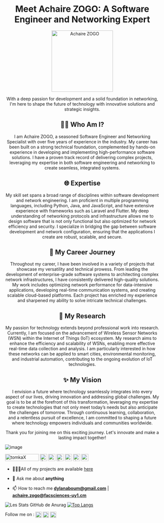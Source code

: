 
<!--
**tomkaX/tomkaX** is a ✨ _special_ ✨ repository because its `README.md` (this file) appears on your GitHub profile.

Here are some ideas to get you started:

- 🔭 I’m currently working on ...
- 🌱 I’m currently learning ...
- 👯 I’m looking to collaborate on ...
- 🤔 I’m looking for help with ...
- 💬 Ask me about ...
- 📫 How to reach me: ...
- 😄 Pronouns: ...
- ⚡ Fun fact: ...
-->

<h1 align="center">Meet Achaire ZOGO: A Software Engineer and Networking Expert</h1> <p align="center"> <img src="https://avatars.githubusercontent.com/u/61749305?v=4" alt="Achaire ZOGO" width="200px" height="200px"> </p> <p align="center">With a deep passion for development and a solid foundation in networking, I'm here to shape the future of technology with innovative solutions and strategic insights.</p> <h2 align="center">👨‍💻 Who Am I?</h2> <p align="center"> I am Achaire ZOGO, a seasoned Software Engineer and Networking Specialist with over five years of experience in the industry. My career has been built on a strong technical foundation, complemented by hands-on experience in developing and implementing high-performance software solutions. I have a proven track record of delivering complex projects, leveraging my expertise in both software engineering and networking to create seamless, integrated systems. </p> <h2 align="center">🌐 Expertise</h2> <p align="center"> My skill set spans a broad range of disciplines within software development and network engineering. I am proficient in multiple programming languages, including Python, Java, and JavaScript, and have extensive experience with frameworks such as Laravel and Flutter. My deep understanding of networking protocols and infrastructure allows me to design software that is not only functional but also optimized for network efficiency and security. I specialize in bridging the gap between software development and network configuration, ensuring that the applications I create are robust, scalable, and secure. </p> <h2 align="center">🚀 My Career Journey</h2> <p align="center"> Throughout my career, I have been involved in a variety of projects that showcase my versatility and technical prowess. From leading the development of enterprise-grade software systems to architecting complex network infrastructures, I have consistently delivered high-quality solutions. My work includes optimizing network performance for data-intensive applications, developing real-time communication systems, and creating scalable cloud-based platforms. Each project has enriched my experience and sharpened my ability to solve intricate technical challenges. </p> <h2 align="center">🔬 My Research</h2> <p align="center"> My passion for technology extends beyond professional work into research. Currently, I am focused on the advancement of Wireless Sensor Networks (WSN) within the Internet of Things (IoT) ecosystem. My research aims to enhance the efficiency and scalability of WSNs, enabling more effective real-time data collection and analysis. I am particularly interested in how these networks can be applied to smart cities, environmental monitoring, and industrial automation, contributing to the ongoing evolution of IoT technologies. </p> <h2 align="center">✨ My Vision</h2> <p align="center"> I envision a future where technology seamlessly integrates into every aspect of our lives, driving innovation and addressing global challenges. My goal is to be at the forefront of this transformation, leveraging my expertise to create technologies that not only meet today’s needs but also anticipate the challenges of tomorrow. Through continuous learning, collaboration, and a relentless pursuit of excellence, I am committed to shaping a future where technology empowers individuals and communities worldwide. </p> <p align="center">Thank you for joining me on this exciting journey. Let's innovate and make a lasting impact together!</p>
 
   ![image](https://images.squarespace-cdn.com/content/v1/5e4d7de0d74fc34b2460cac6/1582170204144-CMMUVF14OKZ7YELCOSUF/ke17ZwdGBToddI8pDm48kPoswlzjSVMM-SxOp7CV59BZw-zPPgdn4jUwVcJE1ZvWQUxwkmyExglNqGp0IvTJZamWLI2zvYWH8K3-s_4yszcp2ryTI0HqTOaaUohrI8PI6FXy8c9PWtBlqAVlUS5izpdcIXDZqDYvprRqZ29Pw0o/DEVOPS+GIF.gif)
  
<p align="left"> 
  <img src="https://komarev.com/ghpvc/?username=tomkax" alt="tomkaX" width="110" height="23" />
  <!--<img src="https://img.icons8.com/color/48/000000/git.png" alt="git" width="23" height="23"/>  -->
 
  <img src="./images/linux.png" alt="GNU/Linux" width="23" height="23"/>
  <img src="https://img.icons8.com/color/344/c-programming.png" alt="c++" width="23" height="23"/>
  <!--<img src="https://img.icons8.com/color/344/c-plus-plus-logo.png" alt="c++" width="23" height="23"/> -->
  <!--<img src="https://img.icons8.com/material-rounded/2x/26e07f/android-os.png" alt="android" width="23" height="23"/>-->
  <!--<img src="./images/old-vmware-logo.png" alt="vmware workstation" width="23" height="23"/> -->
  
  <img src="https://img.icons8.com/color/344/flutter.png" alt="flutter" width="23" height="23"/>
  <img src="https://img.icons8.com/color/48/000000/python.png" alt="python" width="23" height="23"/>
  <img src="./images/docker.png" alt="docker" width="23" height="23"/>
  <img src="./images/icons8-ansible-48.png" alt="ansible" width="23" height="23"/>
</p>

- 👨🏽‍💻All of my projects are available  [here](https://github.com/Achaire-Zogo?tab=repositories)

- 💬 Ask me about **anything**

- 📫 How to reach me **dylanaboum@gmail.com** | **achaire.zogo@facsciences-uy1.cm**

<p align="center">
 
![Les Stats GitHub de Anurag](https://github-readme-stats.vercel.app/api?username=Achaire-Zogo&show_icons=true&theme=midnight-purple)
[![Top Langs](https://github-readme-stats.vercel.app/api/top-langs/?username=Achaire-Zogo&layout=compact)](https://github.com/anuraghazra/github-readme-stats)
 
</p>


<!-- Don't forget to fork this repo and say thanks to **tomkaX/tomkaX** it  appears on your GitHub profile. -->

<p align="left">

Follow me on : <a href="https://www.linkedin.com/in/Achaire-Zogo/" target="blank"><img align="center" src="https://cdn.jsdelivr.net/npm/simple-icons@3.0.1/icons/linkedin.svg" alt="https://www.linkedin.com/in/Achaire-Zogo/" height="20" width="20" /></a>
  <a href="https://www.facebook.com/achaire-zogo/" target="blank"><img align="center" src="https://cdn.jsdelivr.net/npm/simple-icons@3.0.1/icons/facebook.svg" alt="https://www.facebook.com/stevebhhj/" height="20" width="20" /></a>
  <a href="https://twitter.com/ZABouma" target="blank"><img align="center" src="https://cdn.jsdelivr.net/npm/simple-icons@3.0.1/icons/twitter.svg" alt="https://twitter.com/nanfack_steve_" height="20" width="20" /></a>

</p>
